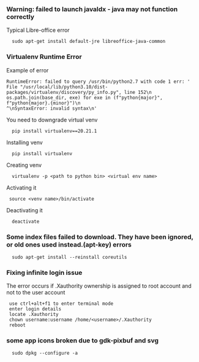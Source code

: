 ### Warning: failed to launch javaldx - java may not function correctly
   Typical Libre-office error

      sudo apt-get install default-jre libreoffice-java-common

### Virtualenv Runtime Error 
   Example of error
        
    RuntimeError: failed to query /usr/bin/python2.7 with code 1 err: '  File "/usr/local/lib/python3.10/dist-packages/virtualenv/discovery/py_info.py", line 152\n    os.path.join(base_dir, exe) for exe in (f"python{major}", f"python{major}.{minor}")\n                                                           ^\nSyntaxError: invalid syntax\n'


   You need to downgrade virtual venv

      pip install virtualenv==20.21.1
   Installing venv
     
      pip install virtualenv

   Creating venv

      virtualenv -p <path to python bin> <virtual env name>
   Activating it

     source <venv name>/bin/activate

  Deactivating it

      deactivate
### Some index files failed to download. They have been ignored, or old ones used instead.(apt-key) errors

      sudo apt-get install --reinstall coreutils

### Fixing infinite login issue
   The error occurs if .Xauthority ownership is assigned to root account and not to the user account

     use ctrl+alt+f1 to enter terminal mode
     enter login details
     locate .Xauthority
     chown username:username /home/<username>/.Xauthority
     reboot
      
### some app icons broken due to gdk-pixbuf and svg 

      sudo dpkg --configure -a
